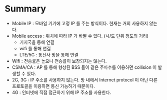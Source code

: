 # Summary

* Mobile IP : 모바일 기기에 고정 IP 를 주는 방식이다. 현재는 거의 사용하지 않는다.
* Mobile access : 위치에 따라 IP 가 바뀔 수 있다. (시/도 단위 정도의 거리)
  * 기지국을 통해 연결
  * wifi 를 통해 연결
  * LTE/5G : 통신사 망을 통해 연결
* Wifi : 전송률은 높으나 전송률이 보장되지는 않는다.
* CSMA/CA : AP 를 통해 형성된 BSS 들이 같은 주파수를 이용하면 collision 이 발생할 수 있다.
* 2G, 3G : IP 주소를 사용하지 않는다. 망 내에서 Internet protocol 이 아닌 다른 프로토콜을 이용하면 통신 가능하기 때문이다.
* 4G : 인터넷에 직접 접근하기 위해 IP 주소를 사용한다.

